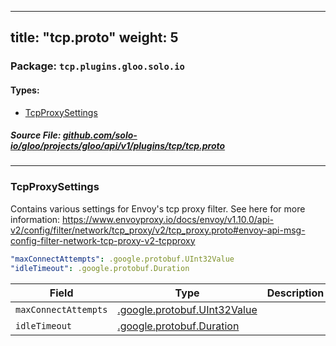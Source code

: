 
---
title: "tcp.proto"
weight: 5
---

<!-- Code generated by solo-kit. DO NOT EDIT. -->


### Package: `tcp.plugins.gloo.solo.io` 
#### Types:


- [TcpProxySettings](#tcpproxysettings)
  



##### Source File: [github.com/solo-io/gloo/projects/gloo/api/v1/plugins/tcp/tcp.proto](https://github.com/solo-io/gloo/blob/master/projects/gloo/api/v1/plugins/tcp/tcp.proto)





---
### TcpProxySettings

 
Contains various settings for Envoy's tcp proxy filter.
See here for more information: https://www.envoyproxy.io/docs/envoy/v1.10.0/api-v2/config/filter/network/tcp_proxy/v2/tcp_proxy.proto#envoy-api-msg-config-filter-network-tcp-proxy-v2-tcpproxy

```yaml
"maxConnectAttempts": .google.protobuf.UInt32Value
"idleTimeout": .google.protobuf.Duration

```

| Field | Type | Description | Default |
| ----- | ---- | ----------- |----------- | 
| `maxConnectAttempts` | [.google.protobuf.UInt32Value](https://developers.google.com/protocol-buffers/docs/reference/csharp/class/google/protobuf/well-known-types/u-int-32-value) |  |  |
| `idleTimeout` | [.google.protobuf.Duration](https://developers.google.com/protocol-buffers/docs/reference/csharp/class/google/protobuf/well-known-types/duration) |  |  |





<!-- Start of HubSpot Embed Code -->
<script type="text/javascript" id="hs-script-loader" async defer src="//js.hs-scripts.com/5130874.js"></script>
<!-- End of HubSpot Embed Code -->

